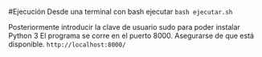 #Ejecución
Desde una terminal con bash ejecutar
`bash ejecutar.sh`

Posteriormente introducir la clave de usuario sudo para poder instalar Python 3
El programa se corre en el puerto 8000. Asegurarse de que está disponible.
`http://localhost:8000/`
